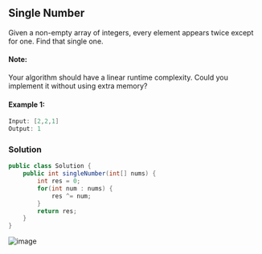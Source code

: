 ## Single Number
Given a non-empty array of integers, every element appears twice except for one. Find that single one.

#### Note:
Your algorithm should have a linear runtime complexity. Could you implement it without using extra memory?

#### Example 1:
```java
Input: [2,2,1]
Output: 1
```


### Solution 
```java
public class Solution {
    public int singleNumber(int[] nums) {
        int res = 0;
        for(int num : nums) {
            res ^= num;
        }
        return res;
    }
}
```

![image](https://lh3.googleusercontent.com/uwxV-rJMhEYMtP0ARYzONcWpqCqyO-Kj_4CQK1I6WhqTiclYJeoAexu6oHIEZlLP42A8wYBayLhKEWEJFR6PC1VRSsn3mFwOjroFRR2lQwmnJiZbn_INBBp4aIGP67zByMLyNUkeGdoNu5xqb_mUV7cobDKZ1lhYLTtNWMgNhr9xUKep3N7NWMwKp__aubgbym25ukXBzL215soJxltn9pOtHH-inizj9ywOqnYUDnntI8ljMxHl2uabnnXY-NSyBXLSrQIM3VFQHtJigHjorhslWAgtmy84wZ46I0DL8bL8kgyQk7YJb-qZWfkyO2-ghPF6J4hwYp-wu05H6DRTvO5qoq8bwisgFeOR338GYa2FmYu9mYFEjLuFI4QJISVbhp5sGLhv3iTRlbW4M4muucgNE75Tw6aIYrOXbk-R6OW2WJDqyF-ncspT1OVaUm2LHpBZsAPhuVi4A3pnKKPaZ1uNAIrcYhynzsSi_PT6KxvmGpXMpNEpJrZpFXe7NHq9MmptoltlkgHsAjgGYfLFLpRUNgCuxcNoF0qlwwAXM5ahlnCa9wZUzBLVO12593c7_p0GxeMAsrtkYfRU4iSDklWTR2Hl7EIJSqIkVm8RXrwgtuQxODiSTJ9Dmlgp9oIcjr9LAfz9x0jvXL73dq7hpw4sbp9acmzeZFRsqw0mvwU6KkGCYWg4v2s=w741-h353-no)
